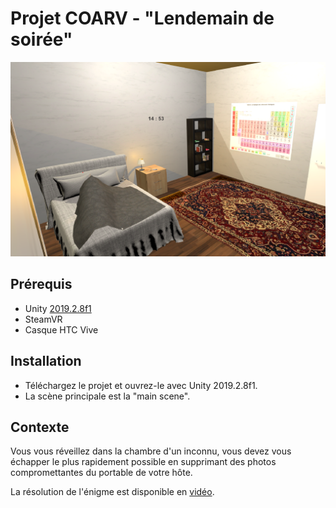 # Projet COARV - "Lendemain de soirée" 

<img width="1120" alt="iatk_menu" src="/docs/imgs/3.PNG">

## Prérequis 

- Unity [2019.2.8f1](https://unity3d.com/fr/unity/whats-new/2019.2.8) 
- SteamVR 
- Casque HTC Vive 

## Installation 

* Téléchargez le projet et ouvrez-le avec Unity 2019.2.8f1.
* La scène principale est la "main scene". 

## Contexte 

Vous vous réveillez dans la chambre d'un inconnu, vous devez vous échapper le plus rapidement possible en supprimant des photos compromettantes du portable de votre hôte. 

La résolution de l'énigme est disponible en [vidéo](https://www.youtube.com/watch?v=4N4Ss8s-NPM&feature=youtu.be).

